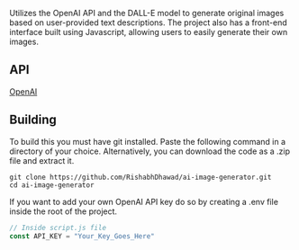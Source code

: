 Utilizes the OpenAI API and the DALL-E model to generate original images based on user-provided text descriptions. The project also has a front-end interface built using Javascript, allowing users to easily generate their own images.

## API
[OpenAI](https://openai.com/api/)

## Building
To build this you must have git installed. Paste the following command in a directory of your choice.
Alternatively, you can download the code as a .zip file and extract it.
```git
git clone https://github.com/RishabhDhawad/ai-image-generator.git
cd ai-image-generator
```

If you want to add your own OpenAI API key do so by creating a .env file inside the root of the project.

```js
// Inside script.js file
const API_KEY = "Your_Key_Goes_Here"
```

